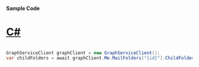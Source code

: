 #### Sample Code
# [C#](#tab/Csharp)

```C#

GraphServiceClient graphClient = new GraphServiceClient();
var childFolders = await graphClient.Me.MailFolders["{id}"].ChildFolders.Request().GetAsync();

```